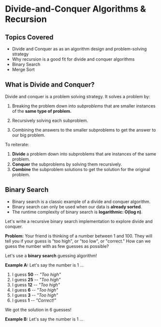 # Divide-and-Conquer Algorithms & Recursion

## Topics Covered

- Divide and Conquer as as an algorithm design and problem-solving strategy
- Why recursion is a good fit for divide and conquer algorithms
- Binary Search
- Merge Sort

## What is Divide and Conquer?

Divide and conquer is a problem solving strategy. It solves a problem by:

1. Breaking the problem down into *subproblems* that are smaller instances of the **same type of problem.**

2. Recursively solving each subproblem.

3. Combining the answers to the smaller subproblems to get the answer to our big problem.

To reiterate:

1. **Divide** a problem down into subproblems that are instances of the same problem.
2. **Conquer** the subproblems by solving them recursively.
3. **Combine** the subproblem solutions to get the solution for the original problem.

## Binary Search

- Binary search is a classic example of a divide and conquer algorithm.
- Binary search can only be used when our data is **already sorted**.
- The runtime complexity of binary search is **logarithmic: O(log n)**.

Let's write a recursive binary search implementation to explore divide and conquer.

**Problem:** Your friend is thinking of a number between 1 and 100. They will tell you if your guess is "too high", or "too low", or "correct." How can we guess the number with as few guesses as possible?

Let's use a **binary search** guessing algorithm!

**Example A:** Let's say the number is 1 ...

1. I guess **50** -- *"Too high"*
2. I guess **25** -- *"Too high"*
3. I guess **12** -- *"Too high"*
4. I guess **6**  -- *"Too high"*
5. I guess **3**  -- *"Too high"*
6. I guess **1**  -- *"Correct!"*

We got the solution in 6 guesses!

**Example B:** Let's say the number is 1 ...
